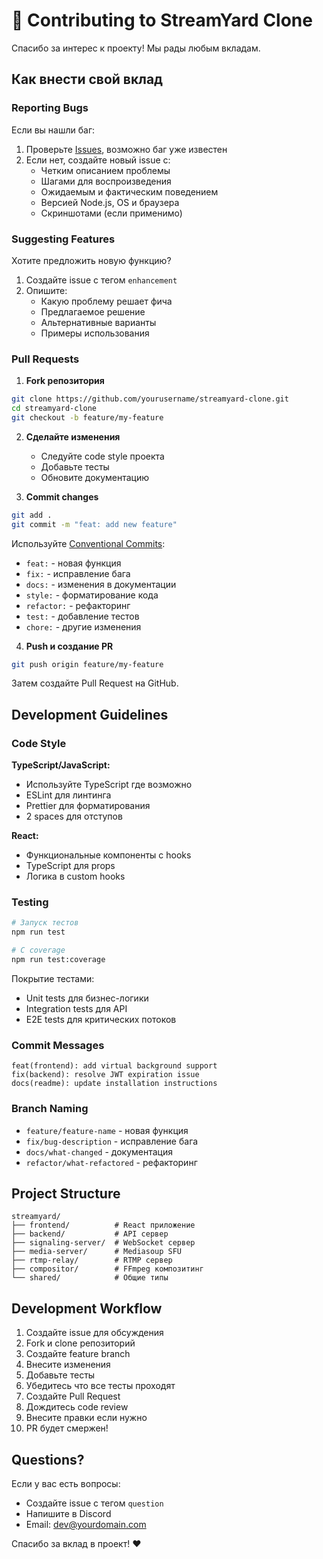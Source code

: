 # 🤝 Contributing to StreamYard Clone

Спасибо за интерес к проекту! Мы рады любым вкладам.

## Как внести свой вклад

### Reporting Bugs

Если вы нашли баг:

1. Проверьте [Issues](https://github.com/yourusername/streamyard-clone/issues), возможно баг уже известен
2. Если нет, создайте новый issue с:
   - Четким описанием проблемы
   - Шагами для воспроизведения
   - Ожидаемым и фактическим поведением
   - Версией Node.js, OS и браузера
   - Скриншотами (если применимо)

### Suggesting Features

Хотите предложить новую функцию?

1. Создайте issue с тегом `enhancement`
2. Опишите:
   - Какую проблему решает фича
   - Предлагаемое решение
   - Альтернативные варианты
   - Примеры использования

### Pull Requests

1. **Fork репозитория**
```bash
git clone https://github.com/yourusername/streamyard-clone.git
cd streamyard-clone
git checkout -b feature/my-feature
```

2. **Сделайте изменения**
   - Следуйте code style проекта
   - Добавьте тесты
   - Обновите документацию

3. **Commit changes**
```bash
git add .
git commit -m "feat: add new feature"
```

Используйте [Conventional Commits](https://www.conventionalcommits.org/):
- `feat:` - новая функция
- `fix:` - исправление бага
- `docs:` - изменения в документации
- `style:` - форматирование кода
- `refactor:` - рефакторинг
- `test:` - добавление тестов
- `chore:` - другие изменения

4. **Push и создание PR**
```bash
git push origin feature/my-feature
```

Затем создайте Pull Request на GitHub.

## Development Guidelines

### Code Style

**TypeScript/JavaScript:**
- Используйте TypeScript где возможно
- ESLint для линтинга
- Prettier для форматирования
- 2 spaces для отступов

**React:**
- Функциональные компоненты с hooks
- TypeScript для props
- Логика в custom hooks

### Testing

```bash
# Запуск тестов
npm run test

# С coverage
npm run test:coverage
```

Покрытие тестами:
- Unit tests для бизнес-логики
- Integration tests для API
- E2E tests для критических потоков

### Commit Messages

```
feat(frontend): add virtual background support
fix(backend): resolve JWT expiration issue
docs(readme): update installation instructions
```

### Branch Naming

- `feature/feature-name` - новая функция
- `fix/bug-description` - исправление бага
- `docs/what-changed` - документация
- `refactor/what-refactored` - рефакторинг

## Project Structure

```
streamyard/
├── frontend/          # React приложение
├── backend/           # API сервер
├── signaling-server/  # WebSocket сервер
├── media-server/      # Mediasoup SFU
├── rtmp-relay/        # RTMP сервер
├── compositor/        # FFmpeg композитинг
└── shared/            # Общие типы
```

## Development Workflow

1. Создайте issue для обсуждения
2. Fork и clone репозиторий
3. Создайте feature branch
4. Внесите изменения
5. Добавьте тесты
6. Убедитесь что все тесты проходят
7. Создайте Pull Request
8. Дождитесь code review
9. Внесите правки если нужно
10. PR будет смержен!

## Questions?

Если у вас есть вопросы:
- Создайте issue с тегом `question`
- Напишите в Discord
- Email: dev@yourdomain.com

Спасибо за вклад в проект! ❤️



